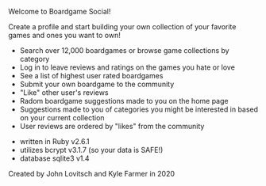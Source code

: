 Welcome to Boardgame Social!

Create a profile and start building your own collection of your favorite games and ones you want to own!

- Search over 12,000 boardgames or browse game collections by category
- Log in to leave reviews and ratings on the games you hate or love
- See a list of highest user rated boardgames
- Submit your own boardgame to the community
- "Like" other user's reviews
- Radom boardgame suggestions made to you on the home page
- Suggestions made to you of categories you might be interested in based on your current collection
- User reviews are ordered by "likes" from the community

* written in Ruby v2.6.1
* utilizes bcrypt v3.1.7 (so your data is SAFE!)
* database sqlite3 v1.4

Created by John Lovitsch and Kyle Farmer in 2020





